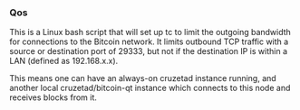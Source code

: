 ### Qos ###

This is a Linux bash script that will set up tc to limit the outgoing bandwidth for connections to the Bitcoin network. It limits outbound TCP traffic with a source or destination port of 29333, but not if the destination IP is within a LAN (defined as 192.168.x.x).

This means one can have an always-on cruzetad instance running, and another local cruzetad/bitcoin-qt instance which connects to this node and receives blocks from it.
